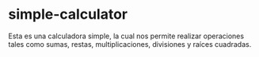# simple-calculator
Esta es una calculadora simple, la cual nos permite realizar operaciones tales como sumas, restas, multiplicaciones, divisiones y raíces cuadradas.
